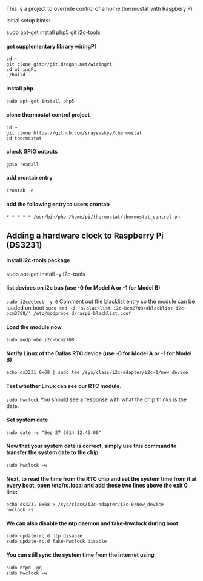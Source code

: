 This is a project to override control of a home thermostat with Raspbery Pi.

Initial setup hints:

sudo apt-get install php5 git i2c-tools

#### get supplementary library wiringPI

```
cd ~
git clone git://git.drogon.net/wiringPi
cd wiringPi
./build
```

#### install php
```
sudo apt-get install php5
```

#### clone thermostat control project

```
cd ~
git clone https://github.com/srayevskyy/thermostat
cd thermostat
```

#### check GPIO outputs
```gpio readall```

#### add crontab entry
```crontab -e```

#### add the following entry to users crontab
```* * * * * /usr/bin/php /home/pi/thermostat/thermostat_control.ph```

## Adding a hardware clock to Raspberry Pi (DS3231)
#### install i2c-tools package
sudo apt-get install -y i2c-tools
#### list devices on i2c bus (use -0 for Model A or -1 for Model B)
```sudo i2cdetect -y 0```
Comment out the blacklist entry so the module can be loaded on boot 
```sudo sed -i 's/blacklist i2c-bcm2708/#blacklist i2c-bcm2708/' /etc/modprobe.d/raspi-blacklist.conf```
#### Load the module now
```sudo modprobe i2c-bcm2708```
#### Notify Linux of the Dallas RTC device (use -0 for Model A or -1 for Model B)
```echo ds3231 0x68 | sudo tee /sys/class/i2c-adapter/i2c-1/new_device```
#### Test whether Linux can see our RTC module.
```sudo hwclock```
You should see a response with what the chip thinks is the date.
#### Set system date
```sudo date -s "Sep 27 2014 12:46:00"```
#### Now that your system date is correct, simply use this command to transfer the system date to the chip:
```sudo hwclock -w```
#### Next, to read the time from the RTC chip and set the system time from it at every boot, open /etc/rc.local and add these two lines above the exit 0 line:
```
echo ds3231 0x68 > /sys/class/i2c-adapter/i2c-0/new_device
hwclock -s
```
#### We can also disable the ntp daemon and fake-hwclock during boot
```
sudo update-rc.d ntp disable
sudo update-rc.d fake-hwclock disable
```
#### You can still sync the system time from the internet using
```
sudo ntpd -gq
sudo hwclock -w
```
